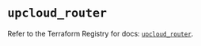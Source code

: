 # `upcloud_router`

Refer to the Terraform Registry for docs: [`upcloud_router`](https://registry.terraform.io/providers/upcloudltd/upcloud/5.1.1/docs/resources/router).
